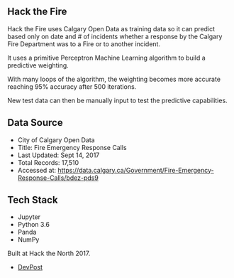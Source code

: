 Hack the Fire
---

Hack the Fire uses Calgary Open Data as training data so it can predict based only on date and # of incidents whether a response by the Calgary Fire Department was to a Fire or to another incident. 

It uses a primitive Perceptron Machine Learning algorithm to build a predictive weighting. 

With many loops of the algorithm, the weighting becomes more accurate reaching 95% accuracy after 500 iterations.

New test data can then be manually input to test the predictive capabilities.

Data Source
---
- City of Calgary Open Data
- Title: Fire Emergency Response Calls
- Last Updated: Sept 14, 2017
- Total Records: 17,510
- Accessed at: https://data.calgary.ca/Government/Fire-Emergency-Response-Calls/bdez-pds9

Tech Stack
---
- Jupyter
- Python 3.6
- Panda
- NumPy

Built at Hack the North 2017.
- [DevPost](https://devpost.com/software/hack-the-fire)
